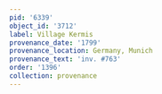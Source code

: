 ```yaml
---
pid: '6339'
object_id: '3712'
label: Village Kermis
provenance_date: '1799'
provenance_location: Germany, Munich
provenance_text: 'inv. #763'
order: '1396'
collection: provenance
---
```


